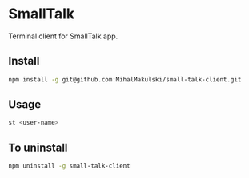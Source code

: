 # SmallTalk

Terminal client for SmallTalk app.

## Install

```sh
npm install -g git@github.com:MihalMakulski/small-talk-client.git
```

## Usage

```sh
st <user-name>
```

## To uninstall

```sh
npm uninstall -g small-talk-client
```
